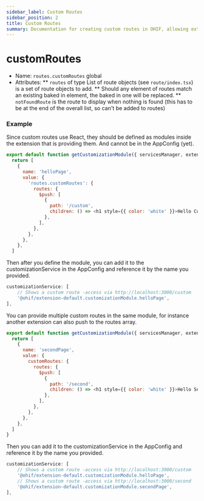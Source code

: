 ```yaml
---
sidebar_label: Custom Routes
sidebar_position: 2
title: Custom Routes
summary: Documentation for creating custom routes in OHIF, allowing extensions to define new URL paths and React components to extend the application with additional pages and navigation options.
---
```


# customRoutes

* Name: `routes.customRoutes`  global
* Attributes:
** `routes` of type List of route objects (see `route/index.tsx`) is a set of route objects to add.
** Should any element of routes match an existing baked in element, the baked in one will be replaced.
** `notFoundRoute` is the route to display when nothing is found (this has to be at the end of the overall list, so can't be added to routes)

### Example

Since custom routes use React, they should be defined as modules inside the extension that is providing them. And cannot be
in the AppConfig (yet).


```js
export default function getCustomizationModule({ servicesManager, extensionManager }) {
  return [
    {
      name: 'helloPage',
      value: {
        'routes.customRoutes': {
          routes: {
            $push: [
              {
                path: '/custom',
                children: () => <h1 style={{ color: 'white' }}>Hello Custom Route</h1>,
              },
            ],
          },
        },
      },
    },
  ]
```

Then after you define the module, you can add it to the customizationService in the AppConfig and reference it by the name you provided.

```js
customizationService: [
    // Shows a custom route -access via http://localhost:3000/custom
    '@ohif/extension-default.customizationModule.helloPage',
],
```

You can provide multiple custom routes in the same module, for instance another extension can also push to the routes array.

```js
export default function getCustomizationModule({ servicesManager, extensionManager }) {
  return [
    {
      name: 'secondPage',
      value: {
        customRoutes: {
          routes: {
            $push: [
              {
                path: '/second',
                children: () => <h1 style={{ color: 'white' }}>Hello Second Route</h1>,
              },
            ],
          },
        },
      },
    },
  ]
}
```

Then you can add it to the customizationService in the AppConfig and reference it by the name you provided.

```js
customizationService: [
    // Shows a custom route -access via http://localhost:3000/custom
    '@ohif/extension-default.customizationModule.helloPage',
    // Shows a custom route -access via http://localhost:3000/second
    '@ohif/extension-default.customizationModule.secondPage',
],
```
